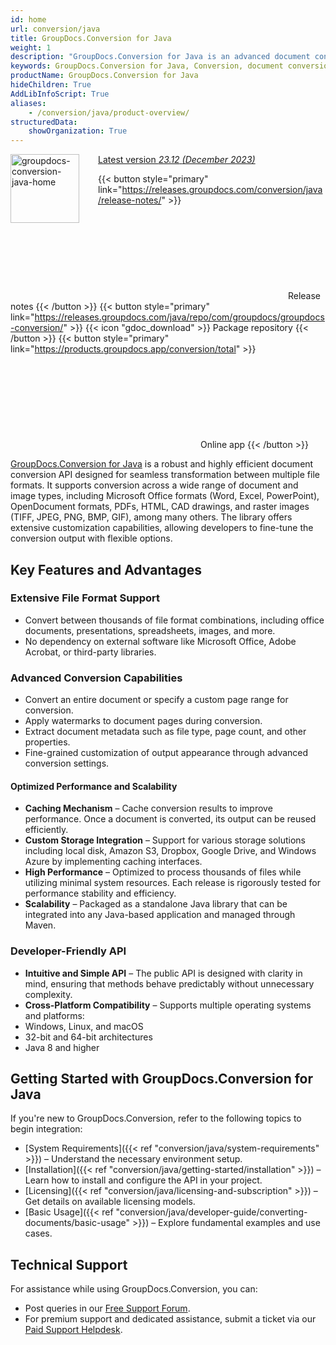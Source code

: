 ```yaml
---
id: home
url: conversion/java
title: GroupDocs.Conversion for Java
weight: 1
description: "GroupDocs.Conversion for Java is an advanced document conversion API developed to convert files of different formats from within Java applications."
keywords: GroupDocs.Conversion for Java, Conversion, document conversion, convert files, Java
productName: GroupDocs.Conversion for Java
hideChildren: True
AddLibInfoScript: True
aliases:
    - /conversion/java/product-overview/
structuredData:
    showOrganization: True
---
```

<img src="/conversion/java/_images/home.png" alt="groupdocs-conversion-java-home" align="left" style="width:110px; margin: 0 30px 30px 0"/>

<dt class="flex flex-wrap align-center gdoc-props__meta">
    <a href='https://releases.groupdocs.com/java/repo/com/groupdocs/groupdocs-conversion/23.12/' class="release-version-link">
        <span class="gdoc-props__tag tip">Latest version
            <i class="release-version-number">23.12</i>
            <i class="release-version-month">(December 2023)</i>
        </span> 
    </a>
</dt>

{{< button style="primary" link="https://releases.groupdocs.com/conversion/java/release-notes/" >}} <svg class="gdoc-icon gdoc-product-doc__btn-icon"><use xlink:href="/img/groupdocs-stack.svg#document"></use></svg> Release notes {{< /button >}} 
{{< button style="primary" link="https://releases.groupdocs.com/java/repo/com/groupdocs/groupdocs-conversion/" >}} {{< icon "gdoc_download" >}} Package repository {{< /button >}}
{{< button style="primary" link="https://products.groupdocs.app/conversion/total" >}} <svg class="gdoc-icon gdoc-product-doc__btn-icon"><use xlink:href="/img/groupdocs-stack.svg#app"></use></svg> Online app {{< /button >}} 

[GroupDocs.Conversion for Java](https://products.groupdocs.com/conversion/java/) is a robust and highly efficient document conversion API designed for seamless transformation between multiple file formats. It supports conversion across a wide range of document and image types, including Microsoft Office formats (Word, Excel, PowerPoint), OpenDocument formats, PDFs, HTML, CAD drawings, and raster images (TIFF, JPEG, PNG, BMP, GIF), among many others. The library offers extensive customization capabilities, allowing developers to fine-tune the conversion output with flexible options.

## Key Features and Advantages
### Extensive File Format Support
- Convert between thousands of file format combinations, including office documents, presentations, spreadsheets, images, and more.
- No dependency on external software like Microsoft Office, Adobe Acrobat, or third-party libraries.
### Advanced Conversion Capabilities
- Convert an entire document or specify a custom page range for conversion.
- Apply watermarks to document pages during conversion.
- Extract document metadata such as file type, page count, and other properties.
- Fine-grained customization of output appearance through advanced conversion settings.
#### Optimized Performance and Scalability
- **Caching Mechanism** – Cache conversion results to improve performance. Once a document is converted, its output can be reused efficiently.
- **Custom Storage Integration** – Support for various storage solutions including local disk, Amazon S3, Dropbox, Google Drive, and Windows Azure by implementing caching interfaces.
- **High Performance** – Optimized to process thousands of files while utilizing minimal system resources. Each release is rigorously tested for performance stability and efficiency.
- **Scalability** – Packaged as a standalone Java library that can be integrated into any Java-based application and managed through Maven.
### Developer-Friendly API
- **Intuitive and Simple API** – The public API is designed with clarity in mind, ensuring that methods behave predictably without unnecessary complexity.
- **Cross-Platform Compatibility** – Supports multiple operating systems and platforms:
 - Windows, Linux, and macOS
 - 32-bit and 64-bit architectures
 - Java 8 and higher
## Getting Started with GroupDocs.Conversion for Java
If you're new to GroupDocs.Conversion, refer to the following topics to begin integration:

- [System Requirements]({{< ref "conversion/java/system-requirements" >}}) – Understand the necessary environment setup.
- [Installation]({{< ref "conversion/java/getting-started/installation" >}}) – Learn how to install and configure the API in your project.
- [Licensing]({{< ref "conversion/java/licensing-and-subscription" >}}) – Get details on available licensing models.
- [Basic Usage]({{< ref "conversion/java/developer-guide/converting-documents/basic-usage" >}}) – Explore fundamental examples and use cases.
## Technical Support
For assistance while using GroupDocs.Conversion, you can:

- Post queries in our [Free Support Forum](https://forum.groupdocs.com/c/conversion/11).
- For premium support and dedicated assistance, submit a ticket via our [Paid Support Helpdesk](https://helpdesk.groupdocs.com/).
